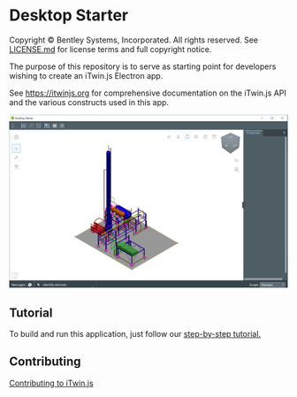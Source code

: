 # Desktop Starter

Copyright © Bentley Systems, Incorporated. All rights reserved. See [LICENSE.md](./LICENSE.md) for license terms and full copyright notice.

The purpose of this repository is to serve as starting point for developers wishing to create an iTwin.js Electron app.

See <https://itwinjs.org> for comprehensive documentation on the iTwin.js API and the various constructs used in this app.

![App Screenshot](./docs/header.png)

## Tutorial

To build and run this application, just follow our [step-by-step tutorial.](https://www.itwinjs.org/learning/tutorials/develop-desktop-viewer/)

## Contributing

[Contributing to iTwin.js](https://github.com/imodeljs/imodeljs/blob/master/CONTRIBUTING.md)
